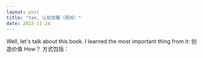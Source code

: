 ```yaml
---
layout: post
title: "Yan, 认知觉醒（周岭）"
date: 2023-11-24
---
```

Well, let's talk about this book. I learned the most important thing from it: 创造价值
How？ 方式包括：
